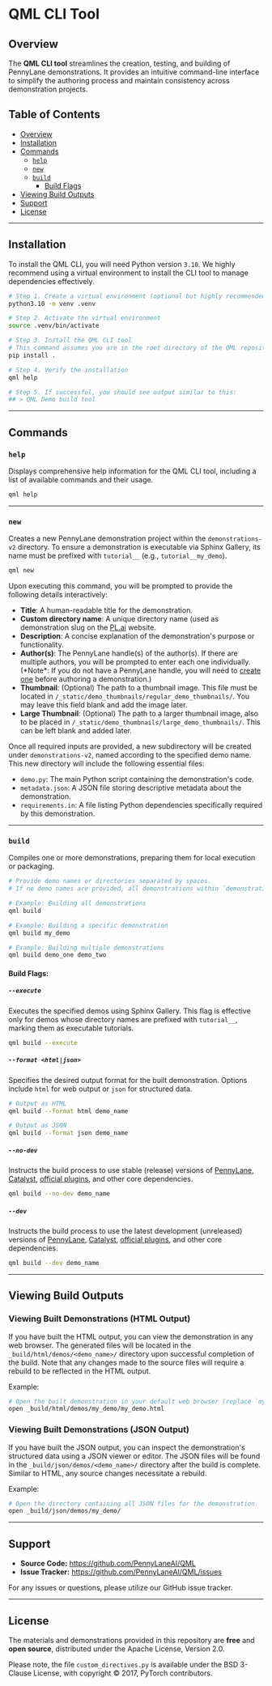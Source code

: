 # QML CLI Tool

## Overview

The **QML CLI tool** streamlines the creation, testing, and building of PennyLane demonstrations. It provides an intuitive command-line interface to simplify the authoring process and maintain consistency across demonstration projects.

## Table of Contents

*   [Overview](#overview)
*   [Installation](#installation)
*   [Commands](#commands)
    *   [`help`](#help)
    *   [`new`](#new)
    *   [`build`](#build)
        *   [Build Flags](#build-flags)
*   [Viewing Build Outputs](#viewing-build-outputs)
*   [Support](#support)
*   [License](#license)

---

## Installation

To install the QML CLI, you will need Python version `3.10`. We highly recommend using a virtual environment to install the CLI tool to manage dependencies effectively.

```bash
# Step 1. Create a virtual environment (optional but highly recommended)
python3.10 -m venv .venv

# Step 2. Activate the virtual environment
source .venv/bin/activate

# Step 3. Install the QML CLI tool
# This command assumes you are in the root directory of the QML repository.
pip install .

# Step 4. Verify the installation
qml help

# Step 5. If successful, you should see output similar to this:
## > QML Demo build tool
```

---

## Commands

### `help`

Displays comprehensive help information for the QML CLI tool, including a list of available commands and their usage.

```bash
qml help
```

---

### `new`

Creates a new PennyLane demonstration project within the `demonstrations-v2` directory. To ensure a demonstration is executable via Sphinx Gallery, its name must be prefixed with `tutorial__` (e.g., `tutorial__my_demo`).

```bash
qml new
```

Upon executing this command, you will be prompted to provide the following details interactively:

*   **Title**: A human-readable title for the demonstration.
*   **Custom directory name**: A unique directory name (used as demonstration slug on the [PL.ai](https://pennylane.ai/) website.
*   **Description**: A concise explanation of the demonstration's purpose or functionality.
*   **Author(s)**: The PennyLane handle(s) of the author(s). If there are multiple authors, you will be prompted to enter each one individually. (\*Note\*: If you do not have a PennyLane handle, you will need to [create one](https://auth.cloud.pennylane.ai/u/signup?state=hKFo2SBqQzM4RlJmNDJZdzNjX0UwbHpYYVU2a012eUlTWDZBd6Fur3VuaXZlcnNhbC1sb2dpbqN0aWTZIHZaVUM2TGhRNjVtM3YtWjhjWGZiaTc0T1ZqTW16ZWVGo2NpZNkgU1hka2hOc2lMVDBHZHJPVEZBUjJnSjV0cThvR1ZjZzM) before authoring a demonstration.)
*   **Thumbnail**: (Optional) The path to a thumbnail image. This file must be located in `/_static/demo_thumbnails/regular_demo_thumbnails/`. You may leave this field blank and add the image later.
*   **Large Thumbnail**: (Optional) The path to a larger thumbnail image, also to be placed in `/_static/demo_thumbnails/large_demo_thumbnails/`. This can be left blank and added later.

Once all required inputs are provided, a new subdirectory will be created under `demonstrations-v2`, named according to the specified demo name. This new directory will include the following essential files:

*   `demo.py`: The main Python script containing the demonstration's code.
*   `metadata.json`: A JSON file storing descriptive metadata about the demonstration.
*   `requirements.in`: A file listing Python dependencies specifically required by this demonstration.

---

### `build`

Compiles one or more demonstrations, preparing them for local execution or packaging.

```bash
# Provide demo names or directories separated by spaces.
# If no demo names are provided, all demonstrations within `demonstrations-v2` will be built.

# Example: Building all demonstrations
qml build

# Example: Building a specific demonstration
qml build my_demo

# Example: Building multiple demonstrations
qml build demo_one demo_two
```

#### Build Flags:

##### `--execute`

Executes the specified demos using Sphinx Gallery. This flag is effective only for demos whose directory names are prefixed with `tutorial__`, marking them as executable tutorials.

```bash
qml build --execute
```

##### `--format <html|json>`

Specifies the desired output format for the built demonstration. Options include `html` for web output or `json` for structured data.

```bash
# Output as HTML
qml build --format html demo_name

# Output as JSON
qml build --format json demo_name
```

##### `--no-dev`

Instructs the build process to use stable (release) versions of [PennyLane](https://docs.pennylane.ai/), [Catalyst](https://docs.pennylane.ai/projects/catalyst), [official plugins](https://pennylane.ai/devices), and other core dependencies.

```bash
qml build --no-dev demo_name
```

##### `--dev`

Instructs the build process to use the latest development (unreleased) versions of [PennyLane](https://github.com/pennylaneai/pennylane), [Catalyst](https://docs.pennylane.ai/projects/catalyst/en/latest/), [official plugins](https://pennylane.ai/devices), and other core dependencies.

```bash
qml build --dev demo_name
```

---

## Viewing Build Outputs

### Viewing Built Demonstrations (HTML Output)

If you have built the HTML output, you can view the demonstration in any web browser. The generated files will be located in the `_build/html/demos/<demo_name>/` directory upon successful completion of the build. Note that any changes made to the source files will require a rebuild to be reflected in the HTML output.

Example:

```bash
# Open the built demonstration in your default web browser (replace `my_demo` with your demo name)
open _build/html/demos/my_demo/my_demo.html
```

### Viewing Built Demonstrations (JSON Output)

If you have built the JSON output, you can inspect the demonstration's structured data using a JSON viewer or editor. The JSON files will be found in the `_build/json/demos/<demo_name>/` directory after the build is complete. Similar to HTML, any source changes necessitate a rebuild.

Example:

```bash
# Open the directory containing all JSON files for the demonstration.
open _build/json/demos/my_demo/
```

---

## Support

*   **Source Code:** https://github.com/PennyLaneAI/QML
*   **Issue Tracker:** https://github.com/PennyLaneAI/QML/issues

For any issues or questions, please utilize our GitHub issue tracker.

---

## License

The materials and demonstrations provided in this repository are **free** and **open source**, distributed under the Apache License, Version 2.0.

Please note, the file `custom_directives.py` is available under the BSD 3-Clause License, with copyright © 2017, PyTorch contributors.